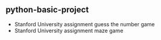 ## python-basic-project

- Stanford University assignment guess the number game
- Stanford University assignment maze game
